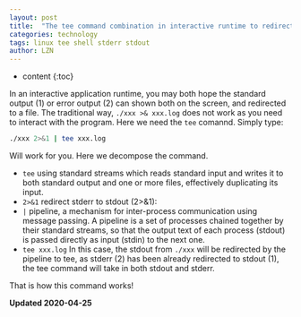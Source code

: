 ```yaml
---
layout: post
title:  "The tee command combination in interactive runtime to redirect stdout/stderr stream"
categories: technology
tags: linux tee shell stderr stdout 
author: LZN
---
```


* content
{:toc}

In an interactive application runtime, you may both hope the standard output (1) or error output (2) can shown both on the screen, and redirected to a file. 
The traditional way, `./xxx >& xxx.log` does not work as you need to interact with the program.
Here we need the `tee` comannd. Simply type:

``` bash
./xxx 2>&1 | tee xxx.log
```

Will work for you. Here we decompose the command.

* `tee` using standard streams which reads standard input and writes it to both standard output and one or more files, effectively duplicating its input.
* `2>&1`  redirect stderr to stdout (2>&1):
* `|` pipeline, a mechanism for inter-process communication using message passing. A pipeline is a set of processes chained together by their standard streams, so that the output text of each process (stdout) is passed directly as input (stdin) to the next one. 
* `tee xxx.log` In this case, the stdout from `./xxx` will be redirected by the pipeline to tee, as stderr (2) has been already redirected to stdout (1), the tee command will take in both stdout and stderr.

That is how this command works!

**Updated 2020-04-25**

